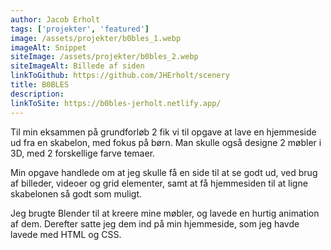 ```yaml
---
author: Jacob Erholt
tags: ['projekter', 'featured']
image: /assets/projekter/b0bles_1.webp
imageAlt: Snippet
siteImage: /assets/projekter/b0bles_2.webp
siteImageAlt: Billede af siden
linkToGithub: https://github.com/JHErholt/scenery
title: B0BLES
description:
linkToSite: https://b0bles-jerholt.netlify.app/
---
```

<p>Til min eksammen på grundforløb 2 fik vi til opgave at lave en hjemmeside ud fra en skabelon, med fokus på børn. Man skulle også designe 2 møbler i 3D, med 2 forskellige farve temaer.</p>

<p>Min opgave handlede om at jeg skulle få en side til at se godt ud, ved brug af billeder, videoer og grid elementer, samt at få hjemmesiden til at ligne skabelonen så godt som muligt.</p>

<p>Jeg brugte Blender til at kreere mine møbler, og lavede en hurtig animation af dem. Derefter satte jeg dem ind på min hjemmeside, som jeg havde lavede med HTML og CSS.</p>
